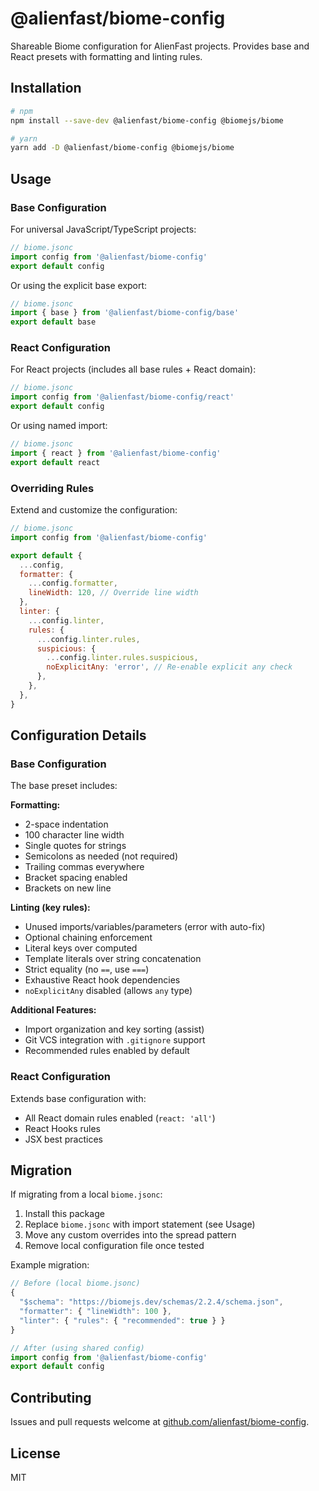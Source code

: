 # @alienfast/biome-config

Shareable Biome configuration for AlienFast projects. Provides base and React presets with formatting and linting rules.

## Installation

```bash
# npm
npm install --save-dev @alienfast/biome-config @biomejs/biome

# yarn
yarn add -D @alienfast/biome-config @biomejs/biome
```

## Usage

### Base Configuration

For universal JavaScript/TypeScript projects:

```javascript
// biome.jsonc
import config from '@alienfast/biome-config'
export default config
```

Or using the explicit base export:

```javascript
// biome.jsonc
import { base } from '@alienfast/biome-config/base'
export default base
```

### React Configuration

For React projects (includes all base rules + React domain):

```javascript
// biome.jsonc
import config from '@alienfast/biome-config/react'
export default config
```

Or using named import:

```javascript
// biome.jsonc
import { react } from '@alienfast/biome-config'
export default react
```

### Overriding Rules

Extend and customize the configuration:

```javascript
// biome.jsonc
import config from '@alienfast/biome-config'

export default {
  ...config,
  formatter: {
    ...config.formatter,
    lineWidth: 120, // Override line width
  },
  linter: {
    ...config.linter,
    rules: {
      ...config.linter.rules,
      suspicious: {
        ...config.linter.rules.suspicious,
        noExplicitAny: 'error', // Re-enable explicit any check
      },
    },
  },
}
```

## Configuration Details

### Base Configuration

The base preset includes:

**Formatting:**
- 2-space indentation
- 100 character line width
- Single quotes for strings
- Semicolons as needed (not required)
- Trailing commas everywhere
- Bracket spacing enabled
- Brackets on new line

**Linting (key rules):**
- Unused imports/variables/parameters (error with auto-fix)
- Optional chaining enforcement
- Literal keys over computed
- Template literals over string concatenation
- Strict equality (no `==`, use `===`)
- Exhaustive React hook dependencies
- `noExplicitAny` disabled (allows `any` type)

**Additional Features:**
- Import organization and key sorting (assist)
- Git VCS integration with `.gitignore` support
- Recommended rules enabled by default

### React Configuration

Extends base configuration with:
- All React domain rules enabled (`react: 'all'`)
- React Hooks rules
- JSX best practices

## Migration

If migrating from a local `biome.jsonc`:

1. Install this package
2. Replace `biome.jsonc` with import statement (see Usage)
3. Move any custom overrides into the spread pattern
4. Remove local configuration file once tested

Example migration:

```javascript
// Before (local biome.jsonc)
{
  "$schema": "https://biomejs.dev/schemas/2.2.4/schema.json",
  "formatter": { "lineWidth": 100 },
  "linter": { "rules": { "recommended": true } }
}

// After (using shared config)
import config from '@alienfast/biome-config'
export default config
```

## Contributing

Issues and pull requests welcome at [github.com/alienfast/biome-config](https://github.com/alienfast/biome-config).

## License

MIT